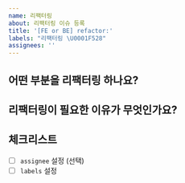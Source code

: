 ```yaml
---
name: 리팩터링
about: 리팩터링 이슈 등록
title: '[FE or BE] refactor:'
labels: "리팩터링 \U0001F528"
assignees: ''
---
```


## 어떤 부분을 리팩터링 하나요?

<!---
  리팩터링할 부분과 곳을, 그리고 어떻게 리팩터링할 지 기술합니다.
--->

## 리팩터링이 필요한 이유가 무엇인가요?

<!---
  리팩터링을 진행하면서 얻는 이점을 기술
  혹은 관련 근거를 논의
--->

## 체크리스트

- [ ] `assignee` 설정 (선택)
- [ ] `labels` 설정

<br/>